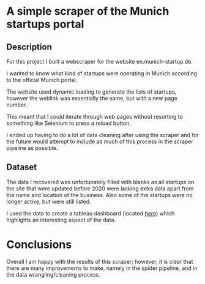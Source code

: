# A simple scraper of the Munich startups portal

## Description
For this project I built a webscraper for the website en.munich-startup.de. 

I wanted to know what kind of startups were operating in Munich according to the official Munich portal.

The website used dynamic loading to generate the lists of startups, however the weblink was essentially the same, but with a new page number. 

This meant that I could iterate through web pages without resorting to something like Selenium to press a reload button.

I ended up having to do a lot of data cleaning after using the scraper and for the future would attempt to include as much of this process in the scraper pipeline as possible.


## Dataset

The data I recovered was unfortunately filled with blanks as all startups on the site that were updated before 2020 were lacking extra data apart from the name and location of the business. Also some of the startups were no longer active, but were still listed. 

I used the data to create a tableau dashboard (located [here](https://public.tableau.com/views/MunichStartupsinprogress/Dashboard1?:language=en-GB&publish=yes&:display_count=n&:origin=viz_share_link)) which highlights an interesting aspect of the data. 

# Conclusions
Overall I am happy with the results of this scraper; however, it is clear that there are many improvements to make, namely in the spider pipeline, and in the data wrangling/cleaning process.

